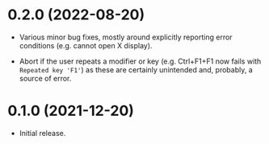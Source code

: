 # 0.2.0 (2022-08-20)

* Various minor bug fixes, mostly around explicitly reporting error conditions
  (e.g. cannot open X display).

* Abort if the user repeats a modifier or key (e.g. Ctrl+F1+F1 now fails with
  `Repeated key 'F1'`) as these are certainly unintended and, probably, a
  source of error.


# 0.1.0 (2021-12-20)

* Initial release.
